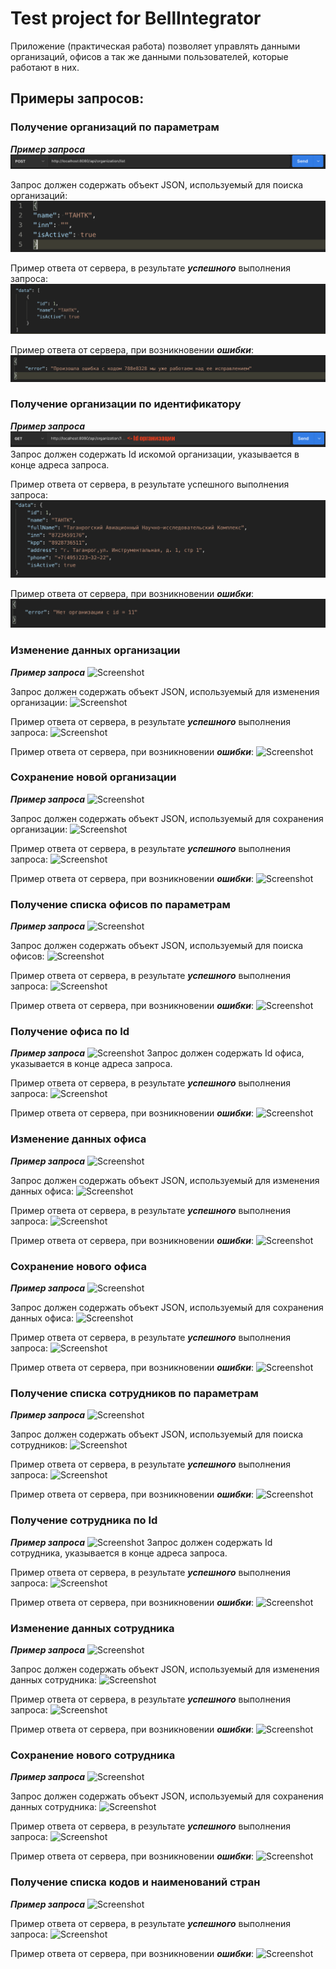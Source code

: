 # Test project for BellIntegrator

Приложение (практическая работа) позволяет управлять данными организаций,
офисов а так же данными пользователей, которые работают в них.

## Примеры запросов:

### Получение организаций по параметрам

***Пример запроса***
![Screenshot](https://github.com/HunsonAbadeer1989/TestIntegrator/blob/master/images/Organizations/Screenshot%202021-05-06%20at%2018.23.18.png)

Запрос должен содержать объект JSON, используемый для поиска организаций:
![Screenshot](https://github.com/HunsonAbadeer1989/TestIntegrator/blob/master/images/Organizations/Screenshot%202021-05-06%20at%2018.32.48.png)

Пример ответа от сервера, в результате ***успешного*** выполнения запроса:
![Screenshot](https://github.com/HunsonAbadeer1989/TestIntegrator/blob/master/images/Organizations/Screenshot%202021-05-06%20at%2018.36.28.png)

Пример ответа от сервера, при возникновении ***ошибки***:
![Screenshot](https://github.com/HunsonAbadeer1989/TestIntegrator/blob/master/images/Organizations/Screenshot%202021-05-06%20at%2018.45.11.png)

### Получение организации по идентификатору

***Пример запроса***
![Screenshot](https://github.com/HunsonAbadeer1989/TestIntegrator/blob/master/images/Organizations/Screenshot%202021-05-06%20at%2018.56.50.png)
Запрос должен содержать Id искомой организации, указывается в конце адреса запроса.

Пример ответа от сервера, в результате успешного выполнения запроса:
![Screenshot](https://github.com/HunsonAbadeer1989/TestIntegrator/blob/master/images/Organizations/Screenshot%202021-05-06%20at%2019.02.23.png)

Пример ответа от сервера, при возникновении ***ошибки***:
![Screenshot](https://github.com/HunsonAbadeer1989/TestIntegrator/blob/master/images/Organizations/Screenshot%202021-05-06%20at%2019.16.41.png)

### Изменение данных организации 

***Пример запроса***
![Screenshot]()

Запрос должен содержать объект JSON, используемый для изменения организации:
![Screenshot]()

Пример ответа от сервера, в результате ***успешного*** выполнения запроса:
![Screenshot]()

Пример ответа от сервера, при возникновении ***ошибки***:
![Screenshot]()

### Сохранение новой организации 

***Пример запроса***
![Screenshot]()

Запрос должен содержать объект JSON, используемый для сохранения организации:
![Screenshot]()

Пример ответа от сервера, в результате ***успешного*** выполнения запроса:
![Screenshot]()

Пример ответа от сервера, при возникновении ***ошибки***:
![Screenshot]()

### Получение списка офисов по параметрам

***Пример запроса***
![Screenshot]()

Запрос должен содержать объект JSON, используемый для поиска офисов:
![Screenshot]()

Пример ответа от сервера, в результате ***успешного*** выполнения запроса:
![Screenshot]()

Пример ответа от сервера, при возникновении ***ошибки***:
![Screenshot]()

### Получение офиса по Id

***Пример запроса***
![Screenshot]()
Запрос должен содержать Id офиса, указывается в конце адреса запроса.

Пример ответа от сервера, в результате ***успешного*** выполнения запроса:
![Screenshot]()

Пример ответа от сервера, при возникновении ***ошибки***:
![Screenshot]()

### Изменение данных офиса

***Пример запроса***
![Screenshot]()

Запрос должен содержать объект JSON, используемый для изменения данных офиса:
![Screenshot]()

Пример ответа от сервера, в результате ***успешного*** выполнения запроса:
![Screenshot]()

Пример ответа от сервера, при возникновении ***ошибки***:
![Screenshot]()

### Сохранение нового офиса

***Пример запроса***
![Screenshot]()

Запрос должен содержать объект JSON, используемый для сохранения данных офиса:
![Screenshot]()

Пример ответа от сервера, в результате ***успешного*** выполнения запроса:
![Screenshot]()

Пример ответа от сервера, при возникновении ***ошибки***:
![Screenshot]()

### Получение списка сотрудников по параметрам

***Пример запроса***
![Screenshot]()

Запрос должен содержать объект JSON, используемый для поиска сотрудников:
![Screenshot]()

Пример ответа от сервера, в результате ***успешного*** выполнения запроса:
![Screenshot]()

Пример ответа от сервера, при возникновении ***ошибки***:
![Screenshot]()

### Получение сотрудника по Id

***Пример запроса***
![Screenshot]()
Запрос должен содержать Id сотрудника, указывается в конце адреса запроса.

Пример ответа от сервера, в результате ***успешного*** выполнения запроса:
![Screenshot]()

Пример ответа от сервера, при возникновении ***ошибки***:
![Screenshot]()

### Изменение данных сотрудника

***Пример запроса***
![Screenshot]()

Запрос должен содержать объект JSON, используемый для изменения данных сотрудника:
![Screenshot]()

Пример ответа от сервера, в результате ***успешного*** выполнения запроса:
![Screenshot]()

Пример ответа от сервера, при возникновении ***ошибки***:
![Screenshot]()

### Сохранение нового сотрудника

***Пример запроса***
![Screenshot]()

Запрос должен содержать объект JSON, используемый для сохранения данных сотрудника:
![Screenshot]()

Пример ответа от сервера, в результате ***успешного*** выполнения запроса:
![Screenshot]()

Пример ответа от сервера, при возникновении ***ошибки***:
![Screenshot]()

### Получение списка кодов и наименований стран

***Пример запроса***
![Screenshot]()

Пример ответа от сервера, в результате ***успешного*** выполнения запроса:
![Screenshot]()

Пример ответа от сервера, при возникновении ***ошибки***:
![Screenshot]()
